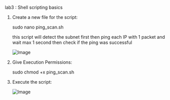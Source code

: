 lab3 : Shell scripting basics

1. Create a new file for the script:
   
   sudo nano ping_scan.sh

   this script will detect the subnet first then ping each IP with 1 packet and wait max 1 second then check if the ping was successful

   ![Image](https://github.com/user-attachments/assets/3ea8cc47-296c-4d3c-b951-8cd2338b40a5)

3. Give Execution Permissions:

   sudo chmod +x ping_scan.sh

4. Execute the script:

   ![Image](https://github.com/user-attachments/assets/be157dc2-2582-4412-975b-2077016770bc)

   
